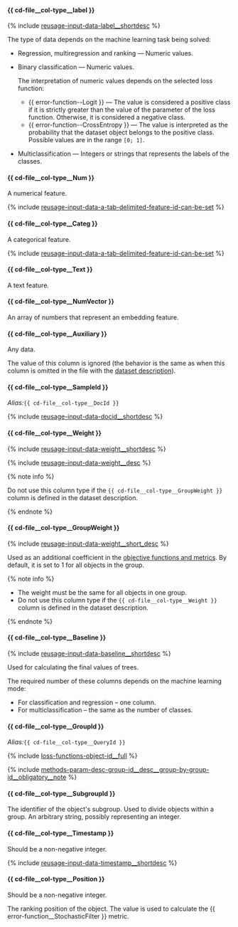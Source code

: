 #### {{ cd-file__col-type__label }}

{% include [reusage-input-data-label__shortdesc](label__shortdesc.md) %}

The type of data depends on the machine learning task being solved:
- Regression, multiregression and ranking — Numeric values.
- Binary classification — Numeric values.

    The interpretation of numeric values depends on the selected loss function:

    - {{ error-function--Logit }} — The value is considered a positive class if it is strictly greater than the value of the parameter of the loss function. Otherwise, it is considered a negative class.
    - {{ error-function--CrossEntropy }} — The value is interpreted as the probability that the dataset object belongs to the positive class. Possible values are in the range `[0; 1]`.

- Multiclassification — Integers or strings that represents the labels of the classes.

#### {{ cd-file__col-type__Num }}

A numerical feature.

{% include [reusage-input-data-a-tab-delimited-feature-id-can-be-set](a-tab-delimited-feature-id-can-be-set.md) %}

#### {{ cd-file__col-type__Categ }}

A categorical feature.

{% include [reusage-input-data-a-tab-delimited-feature-id-can-be-set](a-tab-delimited-feature-id-can-be-set.md) %}

#### {{ cd-file__col-type__Text }}

A text feature.

#### {{ cd-file__col-type__NumVector }}

An array of numbers that represent an embedding feature.

#### {{ cd-file__col-type__Auxiliary }}

Any data.

The value of this column is ignored (the behavior is the same as when this column is omitted in the file with the [dataset description](../../../concepts/input-data_values-file.md)).


#### {{ cd-file__col-type__SampleId }}

_Alias:_`{{ cd-file__col-type__DocId }}`

{% include [reusage-input-data-docid__shortdesc](docid__shortdesc.md) %}


#### {{ cd-file__col-type__Weight }}

{% include [reusage-input-data-weight__shortdesc](weight__shortdesc.md) %}

{% include [reusage-input-data-weight__desc](weight__desc.md) %}

{% note info %}

Do not use this column type if the `{{ cd-file__col-type__GroupWeight }}` column is defined in the dataset description.

{% endnote %}

#### {{ cd-file__col-type__GroupWeight }}

{% include [reusage-input-data-weight__short_desc](weight__short_desc.md) %}

Used as an additional coefficient in the [objective functions and metrics](../../../concepts/loss-functions.md). By default, it is set to 1 for all objects in the group.

{% note info %}

- The weight must be the same for all objects in one group.
- Do not use this column type if the `{{ cd-file__col-type__Weight }}` column is defined in the dataset description.

{% endnote %}

#### {{ cd-file__col-type__Baseline }}

{% include [reusage-input-data-baseline__shortdesc](baseline__shortdesc.md) %}

Used for calculating the final values of trees.

The required number of these columns depends on the machine learning mode:
- For classification and regression – one column.
- For multiclassification – the same as the number of classes.


#### {{ cd-file__col-type__GroupId }}

_Alias:_`{{ cd-file__col-type__QueryId }}`

{% include [loss-functions-object-id__full](../reusage-common-phrases/object-id__full.md) %}

{% include [methods-param-desc-group-id__desc__group-by-group-id__obligatory__note](../reusage/group-id__desc__group-by-group-id__obligatory__note.md) %}


#### {{ cd-file__col-type__SubgroupId }}

The identifier of the object's subgroup. Used to divide objects within a group. An arbitrary string, possibly representing an integer.


#### {{ cd-file__col-type__Timestamp }}

Should be a non-negative integer.

{% include [reusage-input-data-timestamp__shortdesc](timestamp__shortdesc.md) %}


#### {{ cd-file__col-type__Position }}

Should be a non-negative integer.

The ranking position of the object. The value is used to calculate the {{ error-function__StochasticFilter }} metric.
